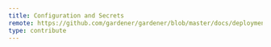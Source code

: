 ```yaml
---
title: Configuration and Secrets
remote: https://github.com/gardener/gardener/blob/master/docs/deployment/configuration.md
type: contribute
---
```

